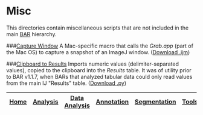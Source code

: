 # Misc

This directories contain miscellaneous scripts that are not included in the main [BAR][Home] hierarchy.

###[Capture Window](./CaptureWindow.ijm)
A Mac-specific macro that calls the _Grab.app_ (part of the Mac OS) to capture
a snapshot of an ImageJ window.
([Download .ijm](./CaptureWindow.ijm?raw=true))

###[Clipboard to Results](./Clipboard_to_Results.py)
   Imports numeric values (delimiter-separated values), copied to the clipboard into the
   _Results_ table. It was of utility prior to BAR v1.1.7, when BARs that analyzed tabular
   data could only read values from the main IJ "Results" table.
   ([Download .py](./Clipboard_to_Results.py?raw=true))



| [Home] | [Analysis] | [Data Analysis] | [Annotation] | [Segmentation] | [Tools] | [Plugins] | [lib] | [Snippets] | [IJ] |
|:------:|:----------:|:---------------:|:------------:|:--------------:|:-------:|:---------:|:-----:|:----------:|:----:|

[Home]: https://github.com/tferr/Scripts#ij-bar
[Analysis]: https://github.com/tferr/Scripts/tree/master/Analysis#analysis
[Data Analysis]: https://github.com/tferr/Scripts/tree/master/Data_Analysis#data-analysis
[Annotation]: https://github.com/tferr/Scripts/tree/master/Annotation#annotation
[Segmentation]: https://github.com/tferr/Scripts/tree/master/Segmentation#segmentation
[Tools]: https://github.com/tferr/Scripts/tree/master/Tools#tools-and-toolsets
[Plugins]: https://github.com/tferr/Scripts/tree/master/BAR#bar-plugins
[lib]: https://github.com/tferr/Scripts/tree/master/lib#lib
[Snippets]: https://github.com/tferr/Scripts/tree/master/Snippets#snippets
[IJ]: http://imagej.net/BAR
